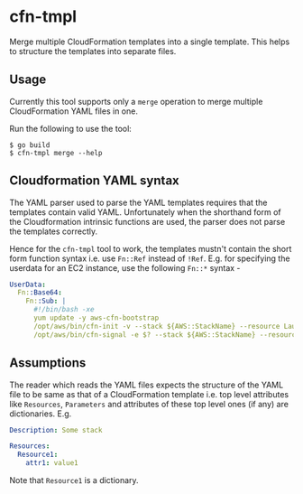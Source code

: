 # cfn-tmpl

Merge multiple CloudFormation templates into a single template. This helps to
structure the templates into separate files.

## Usage

Currently this tool supports only a `merge` operation to merge multiple 
CloudFormation YAML files in one. 

Run the following to use the tool:

```
$ go build
$ cfn-tmpl merge --help
```

## Cloudformation YAML syntax

The YAML parser used to parse the YAML templates requires that the templates
contain valid YAML. Unfortunately when the shorthand form of the Cloudformation
intrinsic functions are used, the parser does not parse the templates correctly.

Hence for the `cfn-tmpl` tool to work, the templates mustn't contain the 
short form function syntax i.e. use `Fn::Ref` instead of `!Ref`. E.g. for 
specifying the userdata for an EC2 instance, use the following `Fn::*` syntax -

```yaml
UserData:
  Fn::Base64:
    Fn::Sub: |
      #!/bin/bash -xe
      yum update -y aws-cfn-bootstrap
      /opt/aws/bin/cfn-init -v --stack ${AWS::StackName} --resource LaunchConfig --configsets wordpress_install --region ${AWS::Region}
      /opt/aws/bin/cfn-signal -e $? --stack ${AWS::StackName} --resource WebServerGroup --region ${AWS::Region}
```

## Assumptions

The reader which reads the YAML files expects the structure of the YAML file to
be same as that of a CloudFormation template i.e. top level attributes like
`Resources`, `Parameters` and attributes of these top level ones (if any) are 
dictionaries. E.g.

```yaml
Description: Some stack

Resources:
  Resource1: 
    attr1: value1
```

Note that `Resource1` is a dictionary.
